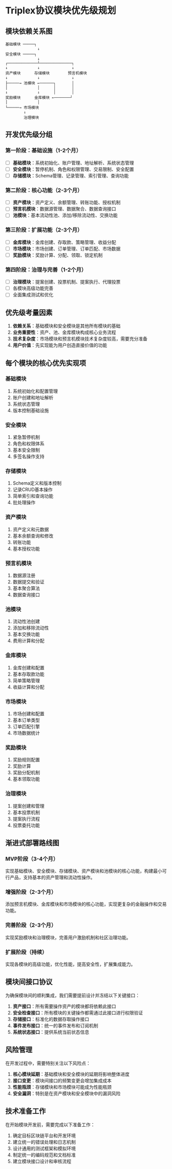 # Triplex协议模块优先级规划

## 模块依赖关系图

```
基础模块 ─────┐
              ↓
安全模块 ─────┐
              ↓
┌─────────────┴──────────────┐
↓             ↓              ↓
资产模块      存储模块        预言机模块
↓             ↓              ↓
├─────→ 池模块 ←──────┐       │
│             │      │       │
↓             ↓      │       │
奖励模块      金库模块 ←───────┘
│             │
└─────→ 市场模块
        ↓
        治理模块
```

## 开发优先级分组

### 第一阶段：基础设施（1-2个月）
- [ ] **基础模块**：系统初始化、账户管理、地址解析、系统状态管理
- [ ] **安全模块**：暂停机制、角色和权限管理、交易限制、安全配置
- [ ] **存储模块**：Schema管理、记录管理、索引管理、查询功能

### 第二阶段：核心功能（2-3个月）
- [ ] **资产模块**：资产定义、余额管理、转账功能、授权机制
- [ ] **预言机模块**：数据源管理、数据聚合、数据查询接口
- [ ] **池模块**：基本流动性池、添加/移除流动性、交换功能

### 第三阶段：扩展功能（2-3个月）
- [ ] **金库模块**：金库创建、存取款、策略管理、收益分配
- [ ] **市场模块**：市场创建、订单管理、订单匹配、市场数据
- [ ] **奖励模块**：奖励计算、分配、领取、锁定机制

### 第四阶段：治理与完善（1-2个月）
- [ ] **治理模块**：提案创建、投票机制、提案执行、代理投票
- [ ] 各模块高级功能完善
- [ ] 全面集成测试和优化

## 优先级考量因素

1. **依赖关系**：基础模块和安全模块是其他所有模块的基础
2. **业务重要性**：资产、池、金库模块构成核心业务流程
3. **技术复杂度**：市场模块和预言机模块技术复杂度较高，需要充分准备
4. **用户价值**：先实现能为用户创造直接价值的功能

## 每个模块的核心优先实现项

### 基础模块
1. 系统初始化和配置管理
2. 账户创建和地址解析
3. 系统状态管理
4. 版本控制基础设施

### 安全模块
1. 紧急暂停机制
2. 角色和权限体系
3. 基本安全限制
4. 多签名操作支持

### 存储模块
1. Schema定义和版本控制
2. 记录CRUD基本操作
3. 简单索引和查询功能
4. 批处理操作

### 资产模块
1. 资产定义和元数据
2. 基本余额查询和修改
3. 转账功能
4. 基本授权功能

### 预言机模块
1. 数据源注册
2. 数据提交和验证
3. 基本聚合算法
4. 数据查询接口

### 池模块
1. 流动性池创建
2. 添加和移除流动性
3. 基本交换功能
4. 费用计算和分配

### 金库模块
1. 金库创建和配置
2. 基本存取款功能
3. 简单策略管理
4. 收益计算和分配

### 市场模块
1. 市场创建和配置
2. 基本订单类型
3. 订单匹配引擎
4. 市场数据统计

### 奖励模块
1. 奖励规则配置
2. 奖励计算
3. 奖励分配机制
4. 基本领取功能

### 治理模块
1. 提案创建和管理
2. 基本投票机制
3. 提案执行流程
4. 投票委托功能

## 渐进式部署路线图

### MVP阶段（3-4个月）
实现基础模块、安全模块、存储模块、资产模块和池模块的核心功能，构建最小可行产品，支持基本的资产管理和流动性操作。

### 增强阶段（2-3个月）
添加预言机模块、金库模块和市场模块的核心功能，实现更复杂的金融操作和交易功能。

### 完善阶段（2-3个月）
实现奖励模块和治理模块，完善用户激励机制和社区治理功能。

### 扩展阶段（持续）
实现各模块的高级功能，优化性能，提高安全性，扩展集成能力。

## 模块间接口协议

为确保模块间的顺利集成，我们需要提前设计并冻结以下关键接口：

1. **资产接口**：所有需要操作资产的模块都将依赖此接口
2. **安全检查接口**：所有模块的关键操作都需通过此接口进行权限验证
3. **存储接口**：标准化的数据存取操作接口
4. **事件发布接口**：统一的事件发布和订阅机制
5. **系统状态接口**：提供系统当前状态信息

## 风险管理

在开发过程中，需要特别关注以下风险点：

1. **核心模块延期**：基础模块和安全模块的延期将影响整体进度
2. **接口变更**：模块间接口的频繁变更会增加集成成本
3. **性能瓶颈**：存储模块和市场模块可能成为性能瓶颈
4. **安全漏洞**：特别是在资产模块和安全模块中的漏洞风险

## 技术准备工作

在开始模块开发前，需要完成以下准备工作：

1. 确定目标区块链平台和开发环境
2. 建立统一的错误处理和日志机制
3. 设计通用的测试框架和模拟环境
4. 制定统一的编码规范和文档标准
5. 建立模块接口设计和审核流程 